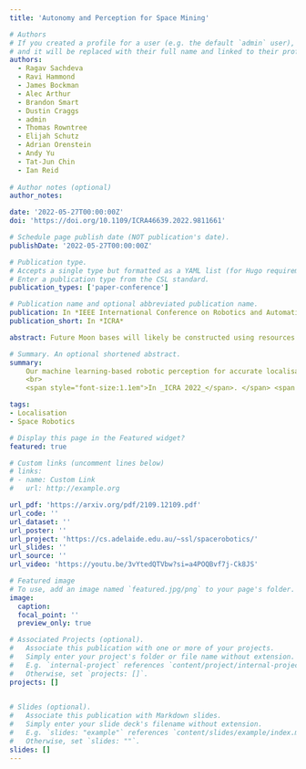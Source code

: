 ```yaml
---
title: 'Autonomy and Perception for Space Mining'

# Authors
# If you created a profile for a user (e.g. the default `admin` user), write the username (folder name) here
# and it will be replaced with their full name and linked to their profile.
authors:
  - Ragav Sachdeva
  - Ravi Hammond
  - James Bockman
  - Alec Arthur
  - Brandon Smart
  - Dustin Craggs
  - admin
  - Thomas Rowntree
  - Elijah Schutz
  - Adrian Orenstein
  - Andy Yu
  - Tat-Jun Chin
  - Ian Reid
  
# Author notes (optional)
author_notes:

date: '2022-05-27T00:00:00Z'
doi: 'https://doi.org/10.1109/ICRA46639.2022.9811661'

# Schedule page publish date (NOT publication's date).
publishDate: '2022-05-27T00:00:00Z'

# Publication type.
# Accepts a single type but formatted as a YAML list (for Hugo requirements).
# Enter a publication type from the CSL standard.
publication_types: ['paper-conference']

# Publication name and optional abbreviated publication name.
publication: In *IEEE International Conference on Robotics and Automation (ICRA 2022)*
publication_short: In *ICRA*

abstract: Future Moon bases will likely be constructed using resources mined from the surface of the Moon. The difficulty of maintaining a human workforce on the Moon and communications lag with Earth means that mining will need to be conducted using collaborative robots with a high degree of autonomy. In this paper, we describe our solution for Phase 2 of the NASA Space Robotics Challenge, which provided a simulated lunar environment in which teams were tasked to develop software systems to achieve autonomous collaborative robots for mining on the Moon. Our 3rd place and innovation award winning solution shows how machine learning-enabled vision could alleviate major challenges posed by the lunar environment towards autonomous space mining, chiefly the lack of satellite positioning systems, hazardous terrain, and delicate robot interactions. A robust multi-robot coordinator was also developed to achieve long-term operation and effective collaboration between robots.

# Summary. An optional shortened abstract.
summary: 
    Our machine learning-based robotic perception for accurate localisation, semantic mapping of the lunar terrain, and object detection for close-range manoeuvring between rovers
    <br>
    <span style="font-size:1.1em">In _ICRA 2022_</span>. </span> <span style="color:red;font-size:1.1em">**(Won 3rd place in NASA Space Robotics Challenge and an Innovation award)**</span>.

tags: 
- Localisation
- Space Robotics

# Display this page in the Featured widget?
featured: true

# Custom links (uncomment lines below)
# links:
# - name: Custom Link
#   url: http://example.org

url_pdf: 'https://arxiv.org/pdf/2109.12109.pdf'
url_code: ''
url_dataset: ''
url_poster: ''
url_project: 'https://cs.adelaide.edu.au/~ssl/spacerobotics/'
url_slides: ''
url_source: ''
url_video: 'https://youtu.be/3vYtedQTVbw?si=a4POQBvf7j-Ck8JS'

# Featured image
# To use, add an image named `featured.jpg/png` to your page's folder.
image:
  caption: 
  focal_point: ''
  preview_only: true

# Associated Projects (optional).
#   Associate this publication with one or more of your projects.
#   Simply enter your project's folder or file name without extension.
#   E.g. `internal-project` references `content/project/internal-project/index.md`.
#   Otherwise, set `projects: []`.
projects: []
  

# Slides (optional).
#   Associate this publication with Markdown slides.
#   Simply enter your slide deck's filename without extension.
#   E.g. `slides: "example"` references `content/slides/example/index.md`.
#   Otherwise, set `slides: ""`.
slides: []
---
```

